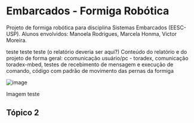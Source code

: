 # Embarcados - Formiga Robótica
Projeto de formiga robótica para disciplina Sistemas Embarcados (EESC-USP). Alunos envolvidos: Manoela Rodrigues, Marcela Honma, Victor Moreira.

teste teste teste (o relatório deveria ser aqui?)
Conteúdo do relatório e do projeto de forma geral: ccomunicação usuário/pc - toradex, comunicação toradex-mbed, testes de recebimento de mensagem e execução de comando, código com padrão de movimento das pernas da formiga

![image](https://user-images.githubusercontent.com/82612592/127589260-1ed236b8-fc52-4524-ab71-36cfe67e2d29.png)

Imagem teste

## Tópico 2
